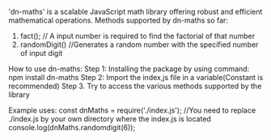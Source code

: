 'dn-maths' is a scalable JavaScript math library offering robust and efficient mathematical operations.
Methods supported by dn-maths so far:
1. fact(); // A input number is required to find the factorial of that number
2. randomDigit() //Generates a random number with the specified number of input digit


How to use dn-maths:
Step 1: Installing the package by using command: npm install dn-maths
Step 2: Import the index,js file in a variable(Constant is recommended)
Step 3. Try to access the various methods supported by the library

Example uses:
const dnMaths = require('./index.js'); //You need to replace ./index.js by your own directory where the index.js is located
console.log(dnMaths.randomdigit(6));

